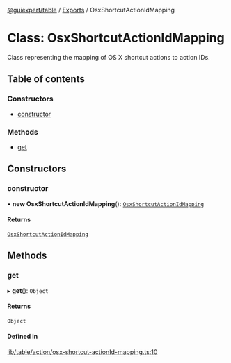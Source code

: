 [@guiexpert/table](../README.md) / [Exports](../modules.md) / OsxShortcutActionIdMapping

# Class: OsxShortcutActionIdMapping

Class representing the mapping of OS X shortcut actions to action IDs.

## Table of contents

### Constructors

- [constructor](OsxShortcutActionIdMapping.md#constructor)

### Methods

- [get](OsxShortcutActionIdMapping.md#get)

## Constructors

### constructor

• **new OsxShortcutActionIdMapping**(): [`OsxShortcutActionIdMapping`](OsxShortcutActionIdMapping.md)

#### Returns

[`OsxShortcutActionIdMapping`](OsxShortcutActionIdMapping.md)

## Methods

### get

▸ **get**(): `Object`

#### Returns

`Object`

#### Defined in

[lib/table/action/osx-shortcut-actionId-mapping.ts:10](https://github.com/guiexperttable/ge-table/blob/65066c0/libs/table/src/lib/table/action/osx-shortcut-actionId-mapping.ts#L10)
